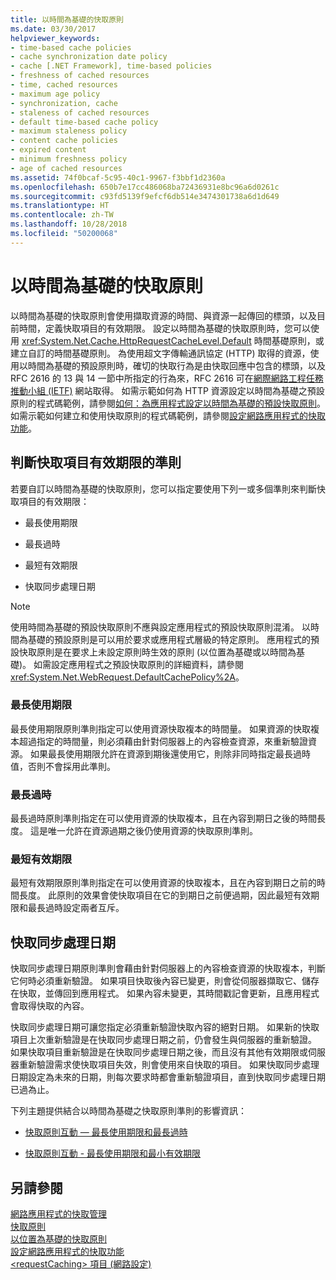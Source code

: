 ```yaml
---
title: 以時間為基礎的快取原則
ms.date: 03/30/2017
helpviewer_keywords:
- time-based cache policies
- cache synchronization date policy
- cache [.NET Framework], time-based policies
- freshness of cached resources
- time, cached resources
- maximum age policy
- synchronization, cache
- staleness of cached resources
- default time-based cache policy
- maximum staleness policy
- content cache policies
- expired content
- minimum freshness policy
- age of cached resources
ms.assetid: 74f0bcaf-5c95-40c1-9967-f3bbf1d2360a
ms.openlocfilehash: 650b7e17cc486068ba72436931e8bc96a6d0261c
ms.sourcegitcommit: c93fd5139f9efcf6db514e3474301738a6d1d649
ms.translationtype: HT
ms.contentlocale: zh-TW
ms.lasthandoff: 10/28/2018
ms.locfileid: "50200068"
---
```

# <a name="time-based-cache-policies"></a>以時間為基礎的快取原則
以時間為基礎的快取原則會使用擷取資源的時間、與資源一起傳回的標頭，以及目前時間，定義快取項目的有效期限。 設定以時間為基礎的快取原則時，您可以使用 <xref:System.Net.Cache.HttpRequestCacheLevel.Default> 時間基礎原則，或建立自訂的時間基礎原則。 為使用超文字傳輸通訊協定 (HTTP) 取得的資源，使用以時間為基礎的預設原則時，確切的快取行為是由快取回應中包含的標頭，以及 RFC 2616 的 13 與 14 一節中所指定的行為來，RFC 2616 可在[網際網路工程任務推動小組 (IETF)](https://www.ietf.org/) 網站取得。 如需示範如何為 HTTP 資源設定以時間為基礎之預設原則的程式碼範例，請參閱[如何：為應用程式設定以時間為基礎的預設快取原則](../../../docs/framework/network-programming/how-to-set-the-default-time-based-cache-policy-for-an-application.md)。 如需示範如何建立和使用快取原則的程式碼範例，請參閱[設定網路應用程式的快取功能](../../../docs/framework/network-programming/configuring-caching-in-network-applications.md)。  
  
## <a name="criteria-to-determine-freshness-of-cached-entries"></a>判斷快取項目有效期限的準則  
 若要自訂以時間為基礎的快取原則，您可以指定要使用下列一或多個準則來判斷快取項目的有效期限：  
  
-   最長使用期限  
  
-   最長過時  
  
-   最短有效期限  
  
-   快取同步處理日期  
  
> [!NOTE]
>  使用時間為基礎的預設快取原則不應與設定應用程式的預設快取原則混淆。 以時間為基礎的預設原則是可以用於要求或應用程式層級的特定原則。 應用程式的預設快取原則是在要求上未設定原則時生效的原則 (以位置為基礎或以時間為基礎)。 如需設定應用程式之預設快取原則的詳細資料，請參閱<xref:System.Net.WebRequest.DefaultCachePolicy%2A>。  
  
### <a name="maximum-age"></a>最長使用期限  
 最長使用期限原則準則指定可以使用資源快取複本的時間量。 如果資源的快取複本超過指定的時間量，則必須藉由針對伺服器上的內容檢查資源，來重新驗證資源。 如果最長使用期限允許在資源到期後還使用它，則除非同時指定最長過時值，否則不會採用此準則。  
  
### <a name="maximum-staleness"></a>最長過時  
 最長過時原則準則指定在可以使用資源的快取複本，且在內容到期日之後的時間長度。 這是唯一允許在資源過期之後仍使用資源的快取原則準則。  
  
### <a name="minimum-freshness"></a>最短有效期限  
 最短有效期限原則準則指定在可以使用資源的快取複本，且在內容到期日之前的時間長度。 此原則的效果會使快取項目在它的到期日之前便過期，因此最短有效期限和最長過時設定兩者互斥。  
  
## <a name="cache-synchronization-date"></a>快取同步處理日期  
 快取同步處理日期原則準則會藉由針對伺服器上的內容檢查資源的快取複本，判斷它何時必須重新驗證。 如果項目快取後內容已變更，則會從伺服器擷取它、儲存在快取，並傳回到應用程式。 如果內容未變更，其時間戳記會更新，且應用程式會取得快取的內容。  
  
 快取同步處理日期可讓您指定必須重新驗證快取內容的絕對日期。 如果新的快取項目上次重新驗證是在快取同步處理日期之前，仍會發生與伺服器的重新驗證。 如果快取項目重新驗證是在快取同步處理日期之後，而且沒有其他有效期限或伺服器重新驗證需求使快取項目失效，則會使用來自快取的項目。 如果快取同步處理日期設定為未來的日期，則每次要求時都會重新驗證項目，直到快取同步處理日期已過為止。  
  
 下列主題提供結合以時間為基礎之快取原則準則的影響資訊：  
  
-   [快取原則互動 — 最長使用期限和最長過時](../../../docs/framework/network-programming/cache-policy-interaction-maximum-age-and-maximum-staleness.md)  
  
-   [快取原則互動 - 最長使用期限和最小有效期限](../../../docs/framework/network-programming/cache-policy-interaction-maximum-age-and-minimum-freshness.md)  
  
## <a name="see-also"></a>另請參閱  
 [網路應用程式的快取管理](../../../docs/framework/network-programming/cache-management-for-network-applications.md)  
 [快取原則](../../../docs/framework/network-programming/cache-policy.md)  
 [以位置為基礎的快取原則](../../../docs/framework/network-programming/location-based-cache-policies.md)  
 [設定網路應用程式的快取功能](../../../docs/framework/network-programming/configuring-caching-in-network-applications.md)  
 [\<requestCaching> 項目 (網路設定)](../../../docs/framework/configure-apps/file-schema/network/requestcaching-element-network-settings.md)
